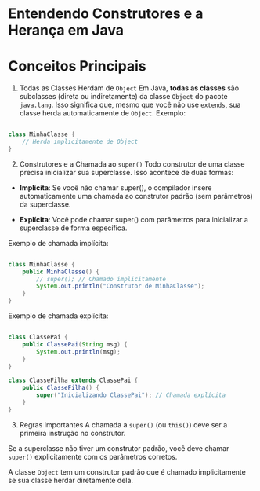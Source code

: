 # Entendendo Construtores e a Herança em Java
#  Conceitos Principais


1. Todas as Classes Herdam de ``Object``
Em Java, **todas as classes** são subclasses (direta ou indiretamente) da classe ``Object`` do pacote ``java.lang``. Isso significa que, mesmo que você não use ``extends``, sua classe herda automaticamente de ``Object``.
Exemplo:
````java

class MinhaClasse {
    // Herda implicitamente de Object
}
````
2. Construtores e a Chamada ao ``super()``
Todo construtor de uma classe precisa inicializar sua superclasse. Isso acontece de duas formas:
* **Implícita**: Se você não chamar super(), o compilador insere automaticamente uma chamada ao construtor padrão (sem parâmetros) da superclasse.

* **Explícita**: Você pode chamar super() com parâmetros para inicializar a superclasse de forma específica.

Exemplo de chamada implícita:
````java

class MinhaClasse {
    public MinhaClasse() {
        // super(); // Chamado implicitamente
        System.out.println("Construtor de MinhaClasse");
    }
}
````
Exemplo de chamada explícita:
````java

class ClassePai {
    public ClassePai(String msg) {
        System.out.println(msg);
    }
}

class ClasseFilha extends ClassePai {
    public ClasseFilha() {
        super("Inicializando ClassePai"); // Chamada explícita
    }
}
````
3. Regras Importantes
A chamada a ``super()`` (ou ``this()``) deve ser a primeira instrução no construtor.

Se a superclasse não tiver um construtor padrão, você deve chamar ``super()`` explicitamente com os parâmetros corretos.

A classe ``Object`` tem um construtor padrão que é chamado implicitamente se sua classe herdar diretamente dela.
